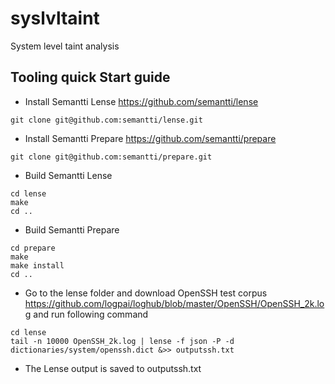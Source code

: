 # syslvltaint

System level taint analysis

## Tooling quick Start guide

* Install Semantti Lense https://github.com/semantti/lense

```console
git clone git@github.com:semantti/lense.git
```

* Install Semantti Prepare https://github.com/semantti/prepare

```console
git clone git@github.com:semantti/prepare.git
```

* Build Semantti Lense

```console
cd lense
make
cd ..
```

* Build Semantti Prepare

```console
cd prepare
make
make install
cd ..
```

* Go to the lense folder and download OpenSSH test corpus https://github.com/logpai/loghub/blob/master/OpenSSH/OpenSSH_2k.log and run following command

```console
cd lense
tail -n 10000 OpenSSH_2k.log | lense -f json -P -d dictionaries/system/openssh.dict &>> outputssh.txt
```

* The Lense output is saved to outputssh.txt
